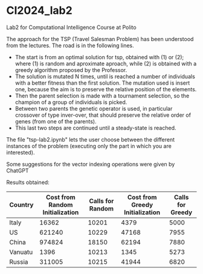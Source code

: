 # CI2024_lab2
Lab2 for Computational Intelligence Course at Polito

The approach for the TSP (Travel Salesman Problem) has been understood from the lectures. The road is in the following lines.
- The start is from an optimal solution for tsp, obtained with (1) or (2); where (1) is random and aproximate aproach, while (2) is obtained with a greedy algorithm proposed by the Professor.
- The solution is mutated N times, until is reached a number of individuals with a better fitness than the first solution. The mutation used is insert one, because the aim is to preserve the relative position of the elements.
- Then the parent selection is made with a tournament selection, so the champion of a group of individuals is picked.
- Between two parents the genetic operator is used, in particular crossover of type inver-over, that should preserve the relative order of genes (from one of the parents).
- This last two steps are continued until a steady-state is reached.   

The file "tsp-lab2.ipynb" lets the user choose between the different instances of the problem (executing only the part in which you are interested).

Some suggestions for the vector indexing operations were given by ChatGPT


Results obtained:

| Country   | Cost from Random Initialization  | Calls for Random  | Cost from Greedy Initialization | Calls for Greedy |
|-----------|-------------|----------------------|-------------|-----------------------|
| Italy     | 16362       | 10201               | 4379        | 5000                 |
| US        | 621240      | 10229               | 47168       | 7955                 |
| China     | 974824      | 18150               | 62194       | 7880                 |
| Vanuatu   | 1396        | 10213               | 1345        | 5273                 |
| Russia    | 311005      | 10215               | 41944       | 6820                 |
